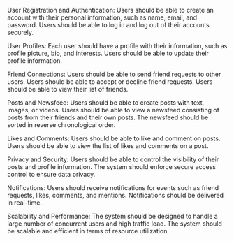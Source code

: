 User Registration and Authentication:
Users should be able to create an account with their personal information, such as name, email, and password.
Users should be able to log in and log out of their accounts securely.

User Profiles:
Each user should have a profile with their information, such as profile picture, bio, and interests.
Users should be able to update their profile information.

Friend Connections:
Users should be able to send friend requests to other users.
Users should be able to accept or decline friend requests.
Users should be able to view their list of friends.

Posts and Newsfeed:
Users should be able to create posts with text, images, or videos.
Users should be able to view a newsfeed consisting of posts from their friends and their own posts.
The newsfeed should be sorted in reverse chronological order.

Likes and Comments:
Users should be able to like and comment on posts.
Users should be able to view the list of likes and comments on a post.

Privacy and Security:
Users should be able to control the visibility of their posts and profile information.
The system should enforce secure access control to ensure data privacy.

Notifications:
Users should receive notifications for events such as friend requests, likes, comments, and mentions.
Notifications should be delivered in real-time.

Scalability and Performance:
The system should be designed to handle a large number of concurrent users and high traffic load.
The system should be scalable and efficient in terms of resource utilization.